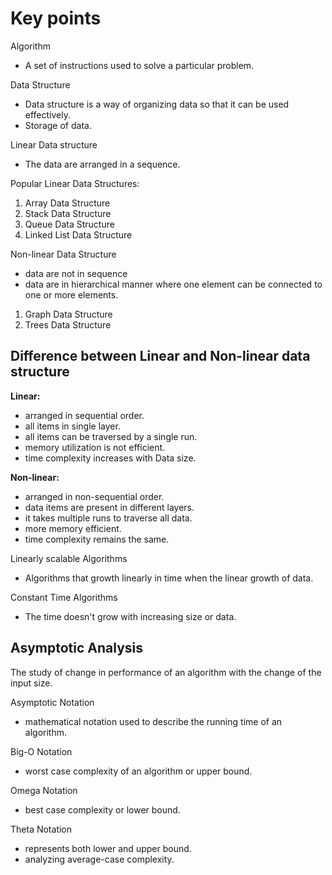 # Key points

Algorithm
- A set of instructions used to solve a particular problem.

Data Structure
- Data structure is a way of organizing data so that it can be used effectively.
- Storage of data.

Linear Data structure
- The data are arranged in a sequence.

Popular Linear Data Structures:
1. Array Data Structure
2. Stack Data Structure
3. Queue Data Structure
4. Linked List Data Structure


Non-linear Data Structure
- data are not in sequence
- data are in hierarchical manner where one element can be connected
to one or more elements.

1. Graph Data Structure
2. Trees Data Structure

## Difference between Linear and Non-linear data structure

**Linear:**
- arranged in sequential order.
- all items in single layer.
- all items can be traversed by a single run.
- memory utilization is not efficient.
- time complexity increases with Data size.

**Non-linear:**
- arranged in non-sequential order.
- data items are present in different layers. 
- it takes multiple runs to traverse all data.
- more memory efficient.
- time complexity remains the same.


Linearly scalable Algorithms
- Algorithms that growth linearly in time when the linear growth of data.

Constant Time Algorithms
- The time doesn't grow with increasing size or data.


## Asymptotic Analysis
The study of change in performance of an algorithm with the change of the input size.

Asymptotic Notation
- mathematical notation used to describe the running time of an algorithm.

Big-O Notation
- worst case complexity of an algorithm or upper bound.

Omega Notation
- best case complexity or lower bound.

Theta Notation
- represents both lower and upper bound.
- analyzing average-case complexity.

